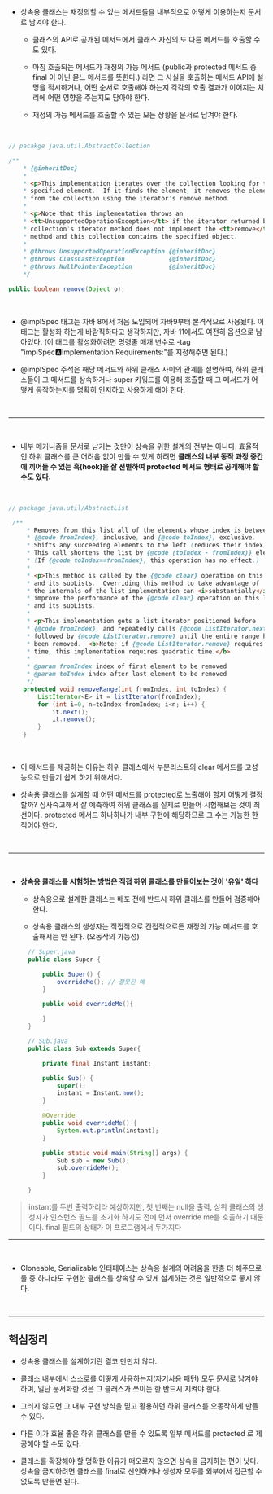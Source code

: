 - 상속용 클래스는 재정의할 수 있는 메서드들을 내부적으로 어떻게 이용하는지 문서로 남겨야 한다.

  - 클래스의 API로 공개된 메서드에서 클래스 자신의 또 다른 메서드를 호출할 수도 있다.

  - 마침 호출되는 메서드가 재정의 가능 메서드 (public과 protected 메서드 중 final 이 아닌 몯느 메서드를 뜻한다.) 라면 그 사실을 호출하는 메서드 API에 설명을 적시하거나, 어떤 순서로 호출해야 하는지 각각의 호출 결과가 이어지는 처리에 어떤 영향을 주는지도 담아야 한다.

  - 재정의 가능 메서드를 호출할 수 있는 모든 상황을 문서로 남겨야 한다.

<br>

```java
// pacakge java.util.AbstractCollection

/**
    * {@inheritDoc}
    *
    * <p>This implementation iterates over the collection looking for the
    * specified element.  If it finds the element, it removes the element
    * from the collection using the iterator's remove method.
    *
    * <p>Note that this implementation throws an
    * <tt>UnsupportedOperationException</tt> if the iterator returned by this
    * collection's iterator method does not implement the <tt>remove</tt>
    * method and this collection contains the specified object.
    *
    * @throws UnsupportedOperationException {@inheritDoc}
    * @throws ClassCastException            {@inheritDoc}
    * @throws NullPointerException          {@inheritDoc}
    */

public boolean remove(Object o);
```

<br>

- @implSpec 태그는 자바 8에서 처음 도입되어 자바9부터 본격적으로 사용됬다. 이 태그는 활성화 하는게 바람직하다고 생각하지만, 자바 11에서도 여전히 옵션으로 남아있다. (이 태그를 활성화하려면 명령줄 매개 변수로 -tag "implSpec:a:Implementation Requirements:"를 지정해주면 된다.)

- @implSpec 주석은 해당 메서드와 하위 클래스 사이의 관계를 설명하여, 하위 클래스들이 그 메서드를 상속하거나 super 키워드를 이용해 호출할 때 그 메서드가 어떻게 동작하는지를 명확히 인지하고 사용하게 해야 한다.

<br>

---

<br>

- 내부 메커니즘을 문서로 남기는 것만이 상속을 위한 설계의 전부는 아니다. 효율적인 하위 클래스를 큰 어려움 없이 만들 수 있게 하려면 **클래스의 내부 동작 과정 중간에 끼어들 수 있는 훅(hook)을 잘 선별하여 protected 메서드 형태로 공개해야 할 수도 있다.**

<br>

```java
// package java.util/AbstractList

 /**
     * Removes from this list all of the elements whose index is between
     * {@code fromIndex}, inclusive, and {@code toIndex}, exclusive.
     * Shifts any succeeding elements to the left (reduces their index).
     * This call shortens the list by {@code (toIndex - fromIndex)} elements.
     * (If {@code toIndex==fromIndex}, this operation has no effect.)
     *
     * <p>This method is called by the {@code clear} operation on this list
     * and its subLists.  Overriding this method to take advantage of
     * the internals of the list implementation can <i>substantially</i>
     * improve the performance of the {@code clear} operation on this list
     * and its subLists.
     *
     * <p>This implementation gets a list iterator positioned before
     * {@code fromIndex}, and repeatedly calls {@code ListIterator.next}
     * followed by {@code ListIterator.remove} until the entire range has
     * been removed.  <b>Note: if {@code ListIterator.remove} requires linear
     * time, this implementation requires quadratic time.</b>
     *
     * @param fromIndex index of first element to be removed
     * @param toIndex index after last element to be removed
     */
    protected void removeRange(int fromIndex, int toIndex) {
        ListIterator<E> it = listIterator(fromIndex);
        for (int i=0, n=toIndex-fromIndex; i<n; i++) {
            it.next();
            it.remove();
        }
    }
```

<br>

- 이 메서드를 제공하는 이유는 하위 클래스에서 부분리스트의 clear 메서드를 고성능으로 만들기 쉽게 하기 위해서다.

- 상속용 클래스를 설계할 때 어떤 메서드를 protected로 노출해야 할지 어떻게 결정할까? 심사숙고해서 잘 예측하여 하위 클래스를 실제로 만들어 시험해보는 것이 최선이다. protected 메서드 하나하나가 내부 구현에 해당하므로 그 수는 가능한 한 적어야 한다.

<br>

---

<br>

- **상속용 클래스를 시험하는 방법은 직접 하위 클래스를 만들어보는 것이 '유일' 하다**

  - 상속용으로 설계한 클래스는 배포 전에 반드시 하위 클래스를 만들어 검증해야 한다.

  - 상속용 클래스의 생성자는 직접적으로 간접적으로든 재정의 가능 메서드를 호출해서는 안 된다. (오동작의 가능성)

  ```java
    // Super.java
    public class Super {

        public Super() {
            overrideMe(); // 잘못된 예
        }

        public void overrideMe(){

        }
    }

    // Sub.java
    public class Sub extends Super{

        private final Instant instant;

        public Sub() {
            super();
            instant = Instant.now();
        }

        @Override
        public void overrideMe() {
            System.out.println(instant);
        }

        public static void main(String[] args) {
            Sub sub = new Sub();
            sub.overrideMe();
        }

    }
  ```

> instant를 두번 출력하리라 예상하지만, 첫 번째는 null을 출력, 상위 클래스의 생성자가 인스턴스 필드를 초기화 하기도 전에 먼저 override me를 호출하기 때문이다. final 필드의 상태가 이 프로그램에서 두가지다

---

<br>

- Cloneable, Serializable 인터페이스는 상속용 설계의 어려움을 한층 더 해주므로 둘 중 하나라도 구현한 클래스를 상속할 수 있게 설계하는 것은 일반적으로 좋지 않다.

<br>

---

## 핵심정리

- 상속용 클래스를 설계하기란 결코 만만치 않다.

- 클래스 내부에서 스스로를 어떻게 사용하는지(자기사용 패턴) 모두 문서로 남겨야 하며, 일단 문서화한 것은 그 클래스가 쓰이는 한 반드시 지켜야 한다.

- 그러지 않으면 그 내부 구현 방식을 믿고 활용하던 하위 클래스를 오동작하게 만들 수 있다.

- 다른 이가 효율 좋은 하위 클래스를 만들 수 있도록 일부 메서드를 protected 로 제공해야 할 수도 있다.

- 클래스를 확장해야 할 명확한 이유가 떠오르지 않으면 상속을 금지하는 편이 낫다. 상속을 금지하려면 클래스를 final로 선언하거나 생성자 모두를 외부에서 접근할 수 없도록 만들면 된다.
